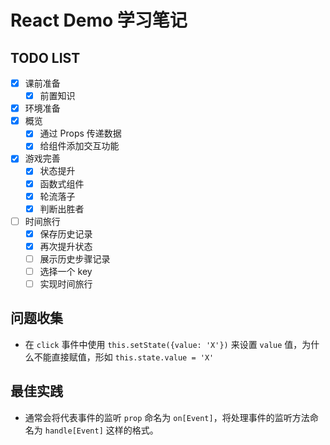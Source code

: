 # React Demo 学习笔记

## TODO LIST
- [x] 课前准备  
    - [x] 前置知识  
- [x] 环境准备  
- [x] 概览  
    - [x] 通过 Props 传递数据  
    - [x] 给组件添加交互功能  
- [x] 游戏完善  
    - [x] 状态提升  
    - [x] 函数式组件  
    - [x] 轮流落子  
    - [x] 判断出胜者  
- [ ] 时间旅行  
    - [x] 保存历史记录  
    - [x] 再次提升状态  
    - [ ] 展示历史步骤记录  
    - [ ] 选择一个 key  
    - [ ] 实现时间旅行  

## 问题收集
- 在 `click` 事件中使用 `this.setState({value: 'X'})` 来设置 `value` 值，为什么不能直接赋值，形如 `this.state.value = 'X'`

## 最佳实践
- 通常会将代表事件的监听 `prop` 命名为 `on[Event]`，将处理事件的监听方法命名为 `handle[Event]` 这样的格式。
